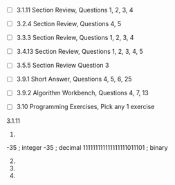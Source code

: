 - [ ] 3.1.11 Section Review, Questions 1, 2, 3, 4
- [ ] 3.2.4 Section Review, Questions 4, 5
- [ ] 3.3.3 Section Review, Questions 1, 2, 3, 4
- [ ] 3.4.13 Section Review, Questions 1, 2, 3, 4, 5
- [ ] 3.5.5 Section Review Question 3
- [ ] 3.9.1 Short Answer, Questions 4, 5, 6, 25
- [ ] 3.9.2 Algorithm Workbench, Questions 4, 7, 13
- [ ] 3.10 Programming Exercises, Pick any 1 exercise


3.1.11

1)
-35 ; integer
-35 ; decimal
111111111111111111011101 ; binary


2)
3)
4)
